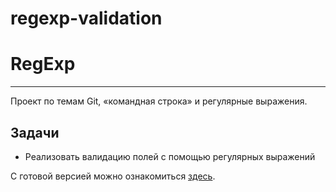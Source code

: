 # regexp-validation

# RegExp
---

Проект по темам Git, «командная строка» и регулярные выражения.

## Задачи
 - Реализовать валидацию полей с помощью регулярных выражений

С готовой версией можно ознакомиться [здесь][1]. 

[1]: https://github.com/itwassoclear.github.io/regexp-validation

